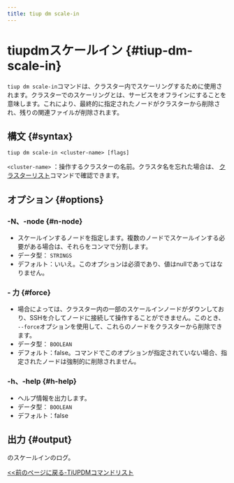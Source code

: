 ```yaml
---
title: tiup dm scale-in
---
```


# tiupdmスケールイン {#tiup-dm-scale-in}

`tiup dm scale-in`コマンドは、クラスター内でスケーリングするために使用されます。クラスターでのスケーリングとは、サービスをオフラインにすることを意味します。これにより、最終的に指定されたノードがクラスターから削除され、残りの関連ファイルが削除されます。

## 構文 {#syntax}

```shell
tiup dm scale-in <cluster-name> [flags]
```

`<cluster-name>` ：操作するクラスターの名前。クラスタ名を忘れた場合は、 [クラスターリスト](/tiup/tiup-component-dm-list.md)コマンドで確認できます。

## オプション {#options}

### -N、-node {#n-node}

-   スケールインするノードを指定します。複数のノードでスケールインする必要がある場合は、それらをコンマで分割します。
-   データ型： `STRINGS`
-   デフォルト：いいえ。このオプションは必須であり、値はnullであってはなりません。

### - 力 {#force}

-   場合によっては、クラスター内の一部のスケールインノードがダウンしており、SSHを介してノードに接続して操作することができません。このとき、 `--force`オプションを使用して、これらのノードをクラスターから削除できます。
-   データ型： `BOOLEAN`
-   デフォルト：false。コマンドでこのオプションが指定されていない場合、指定されたノードは強制的に削除されません。

### -h、-help {#h-help}

-   ヘルプ情報を出力します。
-   データ型： `BOOLEAN`
-   デフォルト：false

## 出力 {#output}

のスケールインのログ。

[&lt;&lt;前のページに戻る-TiUPDMコマンドリスト](/tiup/tiup-component-dm.md#command-list)
